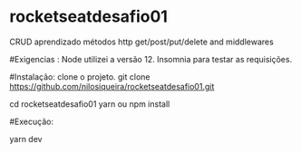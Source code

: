 # rocketseatdesafio01
CRUD aprendizado métodos http get/post/put/delete and middlewares

#Exigencias : 
Node utilizei a versão 12.
Insomnia para testar as requisições.

#Instalação:
clone o projeto.
git clone https://github.com/nilosiqueira/rocketseatdesafio01.git

cd rocketseatdesafio01
yarn ou npm install

#Execução:

yarn dev 

